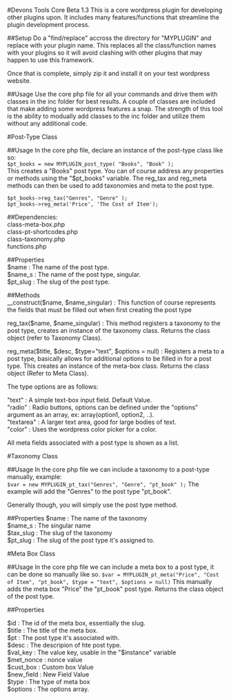 #Devons Tools Core Beta 1.3
This is a core wordpress plugin for developing other plugins upon. It includes many features/functions that streamline the plugin development process. 

##Setup
Do a "find/replace" accross the directory for "MYPLUGIN" and replace
with your plugin name. This replaces all the class/function names with your
plugins so it will avoid clashing with other plugins that may happen
to use this framework. 

Once that is complete, simply zip it and install it on your test wordpress website. 

##Usage
Use the core php file for all your commands and drive them with classes in the inc folder for best results. A couple of classes
are included that make adding some wordpress features a snap. The strength of this tool is the ability to modually add classes to
the inc folder and utilize them without any additional code. 

#Post-Type Class

##Usage
In the core php file, declare an instance of the post-type class like so:  
`$pt_books = new MYPLUGIN_post_type( "Books", "Book" );`  
This creates a "Books" post type. You can of course address any properties or methods using the "$pt_books" variable. The reg_tax and reg_meta methods can then be used to add taxonomies and meta to the post type. 

`$pt_books->reg_tax("Genres", "Genre" );`  
`$pt_books->reg_meta('Price', 'The Cost of Item');`  


##Dependencies:   
class-meta-box.php  
class-pt-shortcodes.php  
class-taxonomy.php  
functions.php  

##Properties  
$name : The name of the post type.  
$name_s : The name of the post type, singular.   
$pt_slug : The slug of the post type.   

##Methods  
__construct($name, $name_singular) : This function of course represents the fields that must be filled out when first creating the post type 

reg_tax($name, $name_singular) : This method registers a taxonomy to the post type, creates an instance of the taxonomy class. Returns the class object (refer to Taxonomy Class). 

reg_meta($title, $desc, $type="text", $options = null) : Registers a meta to a post type, basically allows for additional options to be filled in for a post type. This creates an instance of the meta-box class. Returns the class object (Refer to Meta Class). 

The type options are as follows:  

"text" : A simple text-box input field. Default Value.   
"radio" : Radio buttons, options can be defined under the "options" argument as an array, ex: array(option1, option2, ..).    
"textarea" : A larger text area, good for large bodies of text.    
"color" : Uses the wordpress color picker for a color.    

All meta fields associated with a post type is shown as a list.   

#Taxonomy Class

##Usage
In the core php file we can include a taxonomy to a post-type manually, example:  
` $var = new MYPLUGIN_pt_tax("Genres", "Genre", "pt_book" ); `
The example will add the "Genres" to the post type "pt_book". 

Generally though, you will simply use the post type method. 

##Properties
$name : The name of the taxonomy  
$name_s : The singular name  
$tax_slug : The slug of the taxonomy  
$pt_slug : The slug of the post type it's assigned to.   

#Meta Box Class

##Usage
In the core php file we can include a meta box to a post type, it can be done so manually like so. 
` $var = MYPLUGIN_pt_meta("Price", "Cost of Item", "pt_book", $type = "text", $options = null) `
This manually adds the meta box "Price" the "pt_book" post type. Returns the class object of the post type. 

##Properties

$id : The id of the meta box, essentially the slug.   
$title : The title of the meta box.  
$pt : The post type it's associated with.  
$desc : The descripion of hte post type.   
$val_key : The value key, usable in the "$instance" variable  
$met_nonce : nonce value  
$cust_box : Custom box Value  
$new_field : New Field Value  
$type : The type of meta box  
$options : The options array.   
